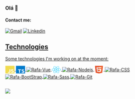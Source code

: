 ### Olá 👻

#### Contact me:
<a href="mailto: fariassrafaella@gmail.com"><img src="https://img.shields.io/badge/Gmail-red?style=flat&logo=Gmail&logoColor=white" alt="Gmail" /></a>
  <a href="https://www.linkedin.com/in/rafaella-marques-farias-14873b185/" target="_blank"><img src="https://img.shields.io/badge/LinkedIn-blue?style=flat&logo=linkedin&labelColor=blue" alt="Linkedin" />

  
## Technologies
Some technologies I'm working on at the moment:
<div style="display: inline_block">
  <img align="center" alt="Rafa-Js" height="25" width="30" src="https://raw.githubusercontent.com/devicons/devicon/master/icons/javascript/javascript-plain.svg">
  <img align="center" alt="Rafa-Ts" height="25" width="30" src="https://raw.githubusercontent.com/devicons/devicon/master/icons/typescript/typescript-plain.svg">
  <img align="center" alt="Rafa-Vue" height="25" width="30" src="https://cdn.jsdelivr.net/gh/devicons/devicon/icons/vuejs/vuejs-original.svg">
  <img align="center" alt="Rafa-React" height="25" width="30" src="https://raw.githubusercontent.com/devicons/devicon/master/icons/react/react-original.svg">
  <img align="center" alt="Rafa-Nodejs" height="25" width="30" src="https://cdn.jsdelivr.net/gh/devicons/devicon/icons/nodejs/nodejs-original.svg">
  <img align="center" alt="Rafa-HTML" height="25" width="30" src="https://raw.githubusercontent.com/devicons/devicon/master/icons/html5/html5-original.svg">
  <img align="center" alt="Rafa-CSS" height="25" width="30" src="https://cdn.jsdelivr.net/gh/devicons/devicon/icons/css3/css3-original.svg">
  <img align="center" alt="Rafa-BootStrap" height="25" width="30" src="https://cdn.jsdelivr.net/gh/devicons/devicon/icons/bootstrap/bootstrap-original.svg">
  <img align="center" alt="Rafa-Sass" height="25" width="30" src="https://cdn.jsdelivr.net/gh/devicons/devicon/icons/sass/sass-original.svg">
  <img align="center" alt="Rafa-Git" height="25" width="30" src="https://cdn.jsdelivr.net/gh/devicons/devicon/icons/git/git-original.svg">
</div>
  
  ##
  <a href="https://github.com/rafaellamarquess">
  <img height="160em" src="https://github-readme-stats.vercel.app/api/top-langs/?username=rafaellamarquess&layout=compact&langs_count=7&theme=synthwave"/>
</div>
